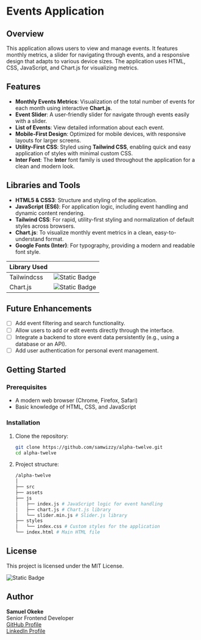 # Events Application

## Overview

This application allows users to view and manage events. It features monthly metrics, a slider for navigating through events, and a responsive design that adapts to various device sizes. The application uses HTML, CSS, JavaScript, and Chart.js for visualizing metrics.

## Features

- **Monthly Events Metrics**: Visualization of the total number of events for each month using interactive **Chart.js**.
- **Event Slider**: A user-friendly slider for navigate through events easily with a slider.
- **List of Events**: View detailed information about each event.
- **Mobile-First Design**: Optimized for mobile devices, with responsive layouts for larger screens.
- **Utility-First CSS**: Styled using **Tailwind CSS**, enabling quick and easy application of styles with minimal custom CSS.
- **Inter Font**: The **Inter** font family is used throughout the application for a clean and modern look.

## Libraries and Tools

- **HTML5 & CSS3**: Structure and styling of the application.
- **JavaScript (ES6)**: For application logic, including event handling and dynamic content rendering.
- **Tailwind CSS**: For rapid, utility-first styling and normalization of default styles across browsers.
- **Chart.js**: To visualize monthly event metrics in a clean, easy-to-understand format.   
- **Google Fonts (Inter)**: For typography, providing a modern and readable font style.

| Library Used         |                                                                                         | 
|----------------------|-----------------------------------------------------------------------------------------|
| Tailwindcss          | ![Static Badge](https://img.shields.io/badge/CSS-tailwindcss-blue?logo=tailwindcss)     | 
| Chart.js             | ![Static Badge](https://img.shields.io/badge/JS-chartjs-blue?logo=chartdotjs)           | 


## Future Enhancements

- [ ] Add event filtering and search functionality.
- [ ] Allow users to add or edit events directly through the interface.
- [ ] Integrate a backend to store event data persistently (e.g., using a database or an API).
- [ ] Add user authentication for personal event management.

## Getting Started

### Prerequisites

- A modern web browser (Chrome, Firefox, Safari)
- Basic knowledge of HTML, CSS, and JavaScript

### Installation

1. Clone the repository:

   ```bash
   git clone https://github.com/samwizzy/alpha-twelve.git
   cd alpha-twelve

   ```

2. Project structure:
   ```bash
   /alpha-twelve
   │
   ├── src
   ├── assets
   ├── js
   │   ├── index.js # JavaScript logic for event handling
   │   ├── chart.js # Chart.js library
   │   └── slider.min.js # Slider.js library
   ├── styles
   │   └── index.css # Custom styles for the application
   └── index.html # Main HTML file
   ```

## License

This project is licensed under the MIT License.

![Static Badge](https://img.shields.io/github/license/samwizzy/alpha-twelve)  

## Author

**Samuel Okeke**  
Senior Frontend Developer  
[GitHub Profile](https://github.com/samwizzy)  
[LinkedIn Profile](https://linkedin.com/in/samuel-okeke)
